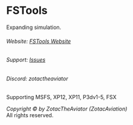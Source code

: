# FSTools
Expanding simulation.

###### Website: [FSTools Website](http://fstoolsza.tk/)
###### Support: [Issues](https://github.com/ZotacAviation/FSTools/issues)
###### Discord: zotactheaviator

Supporting MSFS, XP12, XP11, P3dv1-5, FSX

*Copyright © by ZotacTheAviator (ZotacAviation)*<br/>
All rights reserved.
